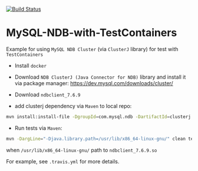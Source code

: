 [![Build Status](https://travis-ci.com/eaxdev/MySQL-NDB-example-with-ClusterJ.svg?branch=master)](https://travis-ci.com/eaxdev/MySQL-NDB-example-with-ClusterJ)

# MySQL-NDB-with-TestContainers
Example for using `MySQL NDB Cluster` (via `ClusterJ` library) for test 
with `TestContainers`

* Install `docker`

* Download `NDB ClusterJ (Java Connector for NDB)` library and install 
it via package manager: https://dev.mysql.com/downloads/cluster/

* Download `ndbclient_7.6.9`

* add clusterj dependency via `Maven` to local repo: 
```bash
mvn install:install-file -DgroupId=com.mysql.ndb -DartifactId=clusterj -Dversion=7.6.9 -Dpackaging=jar -Dfile=clusterj-7.6.9.jar -DgeneratePom=true
```

* Run tests via `Maven`:

```bash
mvn -DargLine="-Djava.library.path=/usr/lib/x86_64-linux-gnu/" clean test
```

when `/usr/lib/x86_64-linux-gnu/` path to `ndbclient_7.6.9.so`

For example, see `.travis.yml` for more details.
